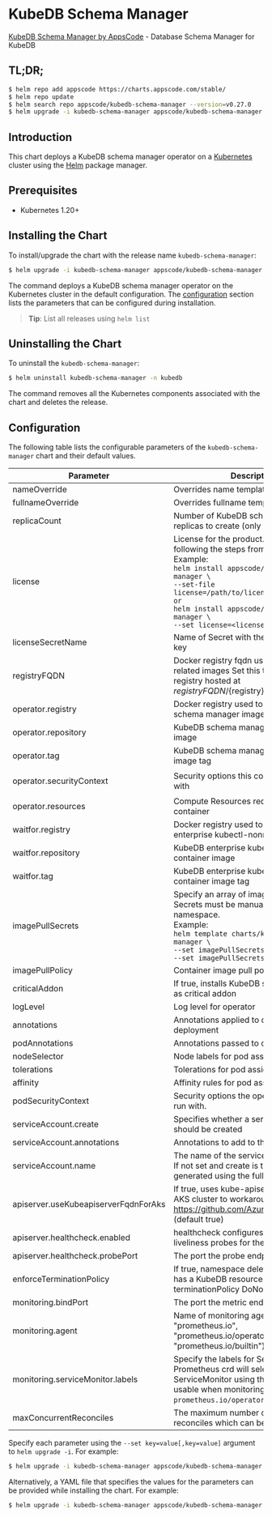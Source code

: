 # KubeDB Schema Manager

[KubeDB Schema Manager by AppsCode](https://github.com/kubedb) - Database Schema Manager for KubeDB

## TL;DR;

```bash
$ helm repo add appscode https://charts.appscode.com/stable/
$ helm repo update
$ helm search repo appscode/kubedb-schema-manager --version=v0.27.0
$ helm upgrade -i kubedb-schema-manager appscode/kubedb-schema-manager -n kubedb --create-namespace --version=v0.27.0
```

## Introduction

This chart deploys a KubeDB schema manager operator on a [Kubernetes](http://kubernetes.io) cluster using the [Helm](https://helm.sh) package manager.

## Prerequisites

- Kubernetes 1.20+

## Installing the Chart

To install/upgrade the chart with the release name `kubedb-schema-manager`:

```bash
$ helm upgrade -i kubedb-schema-manager appscode/kubedb-schema-manager -n kubedb --create-namespace --version=v0.27.0
```

The command deploys a KubeDB schema manager operator on the Kubernetes cluster in the default configuration. The [configuration](#configuration) section lists the parameters that can be configured during installation.

> **Tip**: List all releases using `helm list`

## Uninstalling the Chart

To uninstall the `kubedb-schema-manager`:

```bash
$ helm uninstall kubedb-schema-manager -n kubedb
```

The command removes all the Kubernetes components associated with the chart and deletes the release.

## Configuration

The following table lists the configurable parameters of the `kubedb-schema-manager` chart and their default values.

|              Parameter               |                                                                                                                                                                                      Description                                                                                                                                                                                      |                                                                                            Default                                                                                             |
|--------------------------------------|---------------------------------------------------------------------------------------------------------------------------------------------------------------------------------------------------------------------------------------------------------------------------------------------------------------------------------------------------------------------------------------|------------------------------------------------------------------------------------------------------------------------------------------------------------------------------------------------|
| nameOverride                         | Overrides name template                                                                                                                                                                                                                                                                                                                                                               | <code>""</code>                                                                                                                                                                                |
| fullnameOverride                     | Overrides fullname template                                                                                                                                                                                                                                                                                                                                                           | <code>""</code>                                                                                                                                                                                |
| replicaCount                         | Number of KubeDB schema manager replicas to create (only 1 is supported)                                                                                                                                                                                                                                                                                                              | <code>1</code>                                                                                                                                                                                 |
| license                              | License for the product. Get a license by following the steps from [here](https://kubedb.run/docs/latest/setup/install/enterprise#get-a-trial-license). <br> Example: <br> `helm install appscode/kubedb-schema-manager \` <br> `--set-file license=/path/to/license/file` <br> `or` <br> `helm install appscode/kubedb-schema-manager \` <br> `--set license=<license file content>` | <code>""</code>                                                                                                                                                                                |
| licenseSecretName                    | Name of Secret with the license as key.txt key                                                                                                                                                                                                                                                                                                                                        | <code>""</code>                                                                                                                                                                                |
| registryFQDN                         | Docker registry fqdn used to pull KubeDB related images Set this to use docker registry hosted at ${registryFQDN}/${registry}/${image}                                                                                                                                                                                                                                                | <code>ghcr.io</code>                                                                                                                                                                           |
| operator.registry                    | Docker registry used to pull KubeDB schema manager image                                                                                                                                                                                                                                                                                                                              | <code>kubedb</code>                                                                                                                                                                            |
| operator.repository                  | KubeDB schema manager container image                                                                                                                                                                                                                                                                                                                                                 | <code>kubedb-schema-manager</code>                                                                                                                                                             |
| operator.tag                         | KubeDB schema manager container image tag                                                                                                                                                                                                                                                                                                                                             | <code>""</code>                                                                                                                                                                                |
| operator.securityContext             | Security options this container should run with                                                                                                                                                                                                                                                                                                                                       | <code>{"allowPrivilegeEscalation":false,"capabilities":{"drop":["ALL"]},"readOnlyRootFilesystem":true,"runAsNonRoot":true,"runAsUser":65534,"seccompProfile":{"type":"RuntimeDefault"}}</code> |
| operator.resources                   | Compute Resources required by this container                                                                                                                                                                                                                                                                                                                                          | <code>{}</code>                                                                                                                                                                                |
| waitfor.registry                     | Docker registry used to pull KubeDB enterprise kubectl-nonroot image                                                                                                                                                                                                                                                                                                                  | <code>appscode</code>                                                                                                                                                                          |
| waitfor.repository                   | KubeDB enterprise kubectl-nonroot container image                                                                                                                                                                                                                                                                                                                                     | <code>kubectl-nonroot</code>                                                                                                                                                                   |
| waitfor.tag                          | KubeDB enterprise kubectl-nonroot container image tag                                                                                                                                                                                                                                                                                                                                 | <code>"1.31"</code>                                                                                                                                                                            |
| imagePullSecrets                     | Specify an array of imagePullSecrets. Secrets must be manually created in the namespace. <br> Example: <br> `helm template charts/kubedb-schema-manager \` <br> `--set imagePullSecrets[0].name=sec0 \` <br> `--set imagePullSecrets[1].name=sec1`                                                                                                                                    | <code>[]</code>                                                                                                                                                                                |
| imagePullPolicy                      | Container image pull policy                                                                                                                                                                                                                                                                                                                                                           | <code>IfNotPresent</code>                                                                                                                                                                      |
| criticalAddon                        | If true, installs KubeDB schema manager as critical addon                                                                                                                                                                                                                                                                                                                             | <code>false</code>                                                                                                                                                                             |
| logLevel                             | Log level for operator                                                                                                                                                                                                                                                                                                                                                                | <code>3</code>                                                                                                                                                                                 |
| annotations                          | Annotations applied to operator deployment                                                                                                                                                                                                                                                                                                                                            | <code>{}</code>                                                                                                                                                                                |
| podAnnotations                       | Annotations passed to operator pod(s).                                                                                                                                                                                                                                                                                                                                                | <code>{}</code>                                                                                                                                                                                |
| nodeSelector                         | Node labels for pod assignment                                                                                                                                                                                                                                                                                                                                                        | <code>{"kubernetes.io/os":"linux"}</code>                                                                                                                                                      |
| tolerations                          | Tolerations for pod assignment                                                                                                                                                                                                                                                                                                                                                        | <code>[]</code>                                                                                                                                                                                |
| affinity                             | Affinity rules for pod assignment                                                                                                                                                                                                                                                                                                                                                     | <code>{}</code>                                                                                                                                                                                |
| podSecurityContext                   | Security options the operator pod should run with.                                                                                                                                                                                                                                                                                                                                    | <code>{}</code>                                                                                                                                                                                |
| serviceAccount.create                | Specifies whether a service account should be created                                                                                                                                                                                                                                                                                                                                 | <code>true</code>                                                                                                                                                                              |
| serviceAccount.annotations           | Annotations to add to the service account                                                                                                                                                                                                                                                                                                                                             | <code>{}</code>                                                                                                                                                                                |
| serviceAccount.name                  | The name of the service account to use. If not set and create is true, a name is generated using the fullname template                                                                                                                                                                                                                                                                | <code></code>                                                                                                                                                                                  |
| apiserver.useKubeapiserverFqdnForAks | If true, uses kube-apiserver FQDN for AKS cluster to workaround https://github.com/Azure/AKS/issues/522 (default true)                                                                                                                                                                                                                                                                | <code>true</code>                                                                                                                                                                              |
| apiserver.healthcheck.enabled        | healthcheck configures the readiness and liveliness probes for the operator pod.                                                                                                                                                                                                                                                                                                      | <code>true</code>                                                                                                                                                                              |
| apiserver.healthcheck.probePort      | The port the probe endpoint binds to                                                                                                                                                                                                                                                                                                                                                  | <code>8081</code>                                                                                                                                                                              |
| enforceTerminationPolicy             | If true, namespace deletion will fail if it has a KubeDB resource with terminationPolicy DoNotTerminate                                                                                                                                                                                                                                                                               | <code>true</code>                                                                                                                                                                              |
| monitoring.bindPort                  | The port the metric endpoint binds to                                                                                                                                                                                                                                                                                                                                                 | <code>8080</code>                                                                                                                                                                              |
| monitoring.agent                     | Name of monitoring agent (one of "prometheus.io", "prometheus.io/operator", "prometheus.io/builtin")                                                                                                                                                                                                                                                                                  | <code>""</code>                                                                                                                                                                                |
| monitoring.serviceMonitor.labels     | Specify the labels for ServiceMonitor. Prometheus crd will select ServiceMonitor using these labels. Only usable when monitoring agent is `prometheus.io/operator`.                                                                                                                                                                                                                   | <code>{"monitoring.appscode.com/prometheus":"auto"}</code>                                                                                                                                     |
| maxConcurrentReconciles              | The maximum number of concurrent reconciles which can be run                                                                                                                                                                                                                                                                                                                          | <code>0</code>                                                                                                                                                                                 |


Specify each parameter using the `--set key=value[,key=value]` argument to `helm upgrade -i`. For example:

```bash
$ helm upgrade -i kubedb-schema-manager appscode/kubedb-schema-manager -n kubedb --create-namespace --version=v0.27.0 --set replicaCount=1
```

Alternatively, a YAML file that specifies the values for the parameters can be provided while
installing the chart. For example:

```bash
$ helm upgrade -i kubedb-schema-manager appscode/kubedb-schema-manager -n kubedb --create-namespace --version=v0.27.0 --values values.yaml
```
